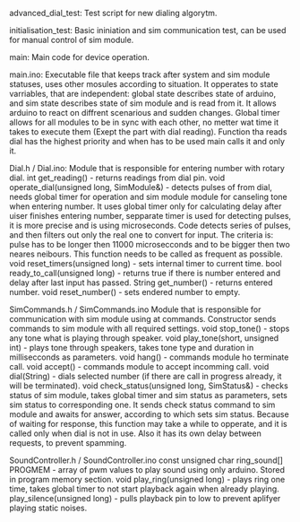 advanced_dial_test:
Test script for new dialing algorytm.


initialisation_test:
Basic ininiation and sim communication test, can be used for manual control of sim module.


main:
Main code for device operation.


main.ino:
Executable file that keeps track after system and sim module statuses, uses other mosules according to situation. It opperates to state varriables, that are independent: global state describes state of arduino, and sim state describes state of sim module and is read from it. It allows arduino to react on diffrent scenarious and sudden changes. Global timer allows for all modules to be in sync with each other, no metter wat time it takes to execute them (Exept the part with dial reading). Function tha reads dial has the highest priority and when has to be used main calls it and only it.

Dial.h / Dial.ino:
Module that is responsible for entering number with rotary dial.
int get_reading() - returns readings from dial pin.
void operate_dial(unsigned long, SimModule&) - detects pulses of from dial, needs global timer for operation and sim module module for canseling tone when entering number. It uses global timer only for calculating delay after uiser finishes entering number, sepparate timer is used for detecting pulses, it is more precise and is using microseconds. Code detects series of pulses, and then filters out only the real one to convert for input. The criteria is: pulse has to be longer then 11000 microsecconds and to be bigger then two neares neibours. This function needs to be called as frequent as possible.
void reset_timers(unsigned long) - sets internal timer to current time.
bool ready_to_call(unsigned long) - returns true if there is number entered and delay after last input has passed.
String get_number() - returns entered number.
void reset_number() - sets endered number to empty.


SimCommands.h / SimCommands.ino
Module that is responsible for communication with sim module using at commands.
Constructor sends commands to sim module with all required settings.
void stop_tone() - stops any tone what is playing through speaker.
void play_tone(short, unsigned int) - plays tone through speakers, takes tone type and duration in millisecconds as parameters.
void hang() - commands module ho terminate call.
void accept() - commands module to accept incomming call.
void dial(String) - dials selected number (if there are call in progress already, it will be terminated).
void check_status(unsigned long, SimStatus&) - checks status of sim module, takes global timer and sim status as parameters, sets sim status to corresponding one. It sends check status command to sim module and awaits for answer, according to which sets sim status. Because of waiting for response, this function may take a while to opperate, and it is called only when dial is not in use. Also it has its own delay between requests, to prevent spamming.


SoundController.h / SoundController.ino
const unsigned char ring_sound[] PROGMEM - array of pwm values to play sound using only arduino. Stored in program memory section.
void play_ring(unsigned long) - plays ring one time, takes global timer to not start playback again when already playing.
play_silence(unsigned long) - pulls playback pin to low to prevent aplifyer playing static noises.